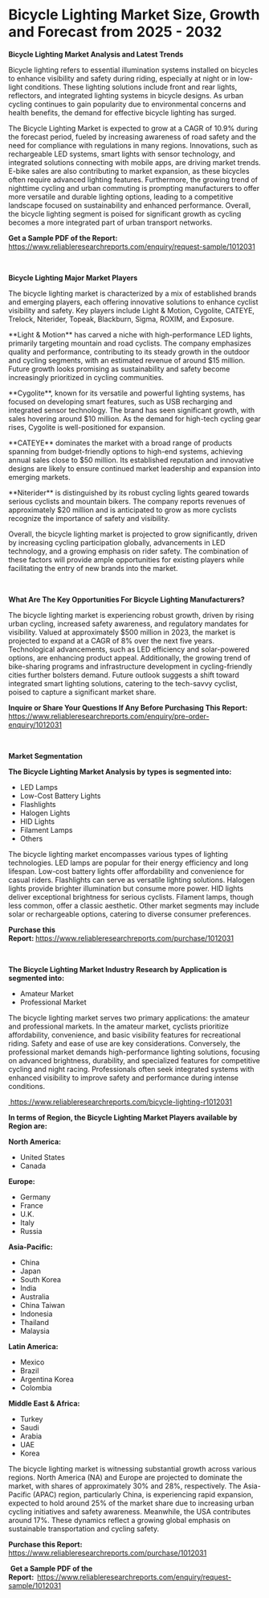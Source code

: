 <p><h1>Bicycle Lighting Market Size, Growth and Forecast from 2025 - 2032</h1></p><p><strong>Bicycle Lighting Market Analysis and Latest Trends</strong></p>
<p><p>Bicycle lighting refers to essential illumination systems installed on bicycles to enhance visibility and safety during riding, especially at night or in low-light conditions. These lighting solutions include front and rear lights, reflectors, and integrated lighting systems in bicycle designs. As urban cycling continues to gain popularity due to environmental concerns and health benefits, the demand for effective bicycle lighting has surged.</p><p>The Bicycle Lighting Market is expected to grow at a CAGR of 10.9% during the forecast period, fueled by increasing awareness of road safety and the need for compliance with regulations in many regions. Innovations, such as rechargeable LED systems, smart lights with sensor technology, and integrated solutions connecting with mobile apps, are driving market trends. E-bike sales are also contributing to market expansion, as these bicycles often require advanced lighting features. Furthermore, the growing trend of nighttime cycling and urban commuting is prompting manufacturers to offer more versatile and durable lighting options, leading to a competitive landscape focused on sustainability and enhanced performance. Overall, the bicycle lighting segment is poised for significant growth as cycling becomes a more integrated part of urban transport networks.</p></p>
<p><strong>Get a Sample PDF of the Report:&nbsp;</strong> <a href="https://www.reliableresearchreports.com/enquiry/request-sample/1012031?utm_campaign=3370&utm_medium=2&utm_source=Github&utm_content=ia&utm_term=17042025&utm_id=bicycle-lighting">https://www.reliableresearchreports.com/enquiry/request-sample/1012031</a></p>
<p>&nbsp;</p>
<p><strong>Bicycle Lighting Major Market Players</strong></p>
<p><p>The bicycle lighting market is characterized by a mix of established brands and emerging players, each offering innovative solutions to enhance cyclist visibility and safety. Key players include Light & Motion, Cygolite, CATEYE, Trelock, Niterider, Topeak, Blackburn, Sigma, ROXIM, and Exposure.</p><p>**Light & Motion** has carved a niche with high-performance LED lights, primarily targeting mountain and road cyclists. The company emphasizes quality and performance, contributing to its steady growth in the outdoor and cycling segments, with an estimated revenue of around $15 million. Future growth looks promising as sustainability and safety become increasingly prioritized in cycling communities.</p><p>**Cygolite**, known for its versatile and powerful lighting systems, has focused on developing smart features, such as USB recharging and integrated sensor technology. The brand has seen significant growth, with sales hovering around $10 million. As the demand for high-tech cycling gear rises, Cygolite is well-positioned for expansion.</p><p>**CATEYE** dominates the market with a broad range of products spanning from budget-friendly options to high-end systems, achieving annual sales close to $50 million. Its established reputation and innovative designs are likely to ensure continued market leadership and expansion into emerging markets.</p><p>**Niterider** is distinguished by its robust cycling lights geared towards serious cyclists and mountain bikers. The company reports revenues of approximately $20 million and is anticipated to grow as more cyclists recognize the importance of safety and visibility.</p><p>Overall, the bicycle lighting market is projected to grow significantly, driven by increasing cycling participation globally, advancements in LED technology, and a growing emphasis on rider safety. The combination of these factors will provide ample opportunities for existing players while facilitating the entry of new brands into the market.</p></p>
<p>&nbsp;</p>
<p><strong>What Are The Key Opportunities For Bicycle Lighting Manufacturers?</strong></p>
<p><p>The bicycle lighting market is experiencing robust growth, driven by rising urban cycling, increased safety awareness, and regulatory mandates for visibility. Valued at approximately $500 million in 2023, the market is projected to expand at a CAGR of 8% over the next five years. Technological advancements, such as LED efficiency and solar-powered options, are enhancing product appeal. Additionally, the growing trend of bike-sharing programs and infrastructure development in cycling-friendly cities further bolsters demand. Future outlook suggests a shift toward integrated smart lighting solutions, catering to the tech-savvy cyclist, poised to capture a significant market share.</p></p>
<p><strong>Inquire or Share Your Questions If Any Before Purchasing This Report:</strong> <a href="https://www.reliableresearchreports.com/enquiry/pre-order-enquiry/1012031?utm_campaign=3370&utm_medium=2&utm_source=Github&utm_content=ia&utm_term=17042025&utm_id=bicycle-lighting">https://www.reliableresearchreports.com/enquiry/pre-order-enquiry/1012031</a></p>
<p>&nbsp;</p>
<p><strong>Market Segmentation</strong></p>
<p><strong>The Bicycle Lighting Market Analysis by types is segmented into:</strong></p>
<p><ul><li>LED Lamps</li><li>Low-Cost Battery Lights</li><li>Flashlights</li><li>Halogen Lights</li><li>HID Lights</li><li>Filament Lamps</li><li>Others</li></ul></p>
<p><p>The bicycle lighting market encompasses various types of lighting technologies. LED lamps are popular for their energy efficiency and long lifespan. Low-cost battery lights offer affordability and convenience for casual riders. Flashlights can serve as versatile lighting solutions. Halogen lights provide brighter illumination but consume more power. HID lights deliver exceptional brightness for serious cyclists. Filament lamps, though less common, offer a classic aesthetic. Other market segments may include solar or rechargeable options, catering to diverse consumer preferences.</p></p>
<p><strong>Purchase this Report:&nbsp;</strong><a href="https://www.reliableresearchreports.com/purchase/1012031?utm_campaign=3370&utm_medium=2&utm_source=Github&utm_content=ia&utm_term=17042025&utm_id=bicycle-lighting">https://www.reliableresearchreports.com/purchase/1012031</a></p>
<p>&nbsp;</p>
<p><strong>The Bicycle Lighting Market Industry Research by Application is segmented into:</strong></p>
<p><ul><li>Amateur Market</li><li>Professional Market</li></ul></p>
<p><p>The bicycle lighting market serves two primary applications: the amateur and professional markets. In the amateur market, cyclists prioritize affordability, convenience, and basic visibility features for recreational riding. Safety and ease of use are key considerations. Conversely, the professional market demands high-performance lighting solutions, focusing on advanced brightness, durability, and specialized features for competitive cycling and night racing. Professionals often seek integrated systems with enhanced visibility to improve safety and performance during intense conditions.</p></p>
<p><a href="https://www.reliableresearchreports.com/bicycle-lighting-r1012031?utm_campaign=3370&utm_medium=2&utm_source=Github&utm_content=ia&utm_term=17042025&utm_id=bicycle-lighting">&nbsp;https://www.reliableresearchreports.com/bicycle-lighting-r1012031</a></p>
<p><strong>In terms of Region, the Bicycle Lighting Market Players available by Region are:</strong></p>
<p>
    <p> <strong> North America: </strong>
        <ul>
            <li>United States</li>
            <li>Canada</li>
        </ul>
        </p> 
    <p> <strong> Europe: </strong>
        <ul>
            <li>Germany</li>
            <li>France</li>
            <li>U.K.</li>
            <li>Italy</li>
            <li>Russia</li>
        </ul>
        </p> 
    <p> <strong> Asia-Pacific: </strong>
        <ul>
            <li>China</li>
            <li>Japan</li>
            <li>South Korea</li>
            <li>India</li>
            <li>Australia</li>
            <li>China Taiwan</li>
            <li>Indonesia</li>
            <li>Thailand</li>
            <li>Malaysia</li>
        </ul>
        </p> 
    <p> <strong> Latin America: </strong>
        <ul>
            <li>Mexico</li>
            <li>Brazil</li>
            <li>Argentina Korea</li>
            <li>Colombia</li>
        </ul>
        </p> 
    <p> <strong> Middle East & Africa: </strong>
        <ul>
            <li>Turkey</li>
            <li>Saudi</li>
            <li>Arabia</li>
            <li>UAE</li>
            <li>Korea</li>
        </ul>
    </p>
    </p>
<p><p>The bicycle lighting market is witnessing substantial growth across various regions. North America (NA) and Europe are projected to dominate the market, with shares of approximately 30% and 28%, respectively. The Asia-Pacific (APAC) region, particularly China, is experiencing rapid expansion, expected to hold around 25% of the market share due to increasing urban cycling initiatives and safety awareness. Meanwhile, the USA contributes around 17%. These dynamics reflect a growing global emphasis on sustainable transportation and cycling safety.</p></p>
<p><strong>Purchase this Report: </strong><a href="https://www.reliableresearchreports.com/purchase/1012031?utm_campaign=3370&utm_medium=2&utm_source=Github&utm_content=ia&utm_term=17042025&utm_id=bicycle-lighting">https://www.reliableresearchreports.com/purchase/1012031</a></p>
<p>&nbsp;<strong>Get a Sample PDF of the Report:&nbsp;&nbsp;</strong><a href="https://www.reliableresearchreports.com/enquiry/request-sample/1012031?utm_campaign=3370&utm_medium=2&utm_source=Github&utm_content=ia&utm_term=17042025&utm_id=bicycle-lighting">https://www.reliableresearchreports.com/enquiry/request-sample/1012031</a></p>
<p><strong></strong></p>
<p><p></p><p></p><p></p></p>